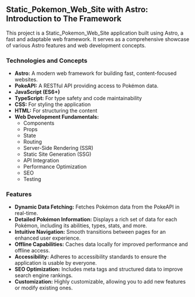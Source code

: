 ## Static_Pokemon_Web_Site with Astro: Introduction to The Framework

This project is a Static_Pokemon_Web_Site application built using Astro, a fast and adaptable web framework. It serves as a comprehensive showcase of various Astro features and web development concepts.

### Technologies and Concepts

* **Astro:** A modern web framework for building fast, content-focused websites.
* **PokeAPI:** A RESTful API providing access to Pokémon data.
* **JavaScript (ES6+)**
* **TypeScript:** For type safety and code maintainability
* **CSS:** For styling the application
* **HTML:** For structuring the content
* **Web Development Fundamentals:**
  * Components
  * Props
  * State
  * Routing
  * Server-Side Rendering (SSR)
  * Static Site Generation (SSG)
  * API Integration
  * Performance Optimization
  * SEO
  * Testing

### Features

* **Dynamic Data Fetching:** Fetches Pokémon data from the PokeAPI in real-time.
* **Detailed Pokémon Information:** Displays a rich set of data for each Pokémon, including its abilities, types, stats, and more.
* **Intuitive Navigation:** Smooth transitions between pages for an enhanced user experience.
* **Offline Capabilities:** Caches data locally for improved performance and offline access.
* **Accessibility:** Adheres to accessibility standards to ensure the application is usable by everyone.
* **SEO Optimization:** Includes meta tags and structured data to improve search engine rankings.
* **Customization:** Highly customizable, allowing you to add new features or modify existing ones.
